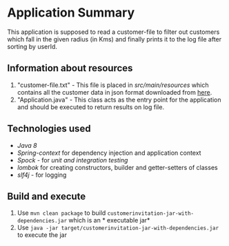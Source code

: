 # Application Summary
This application is supposed to read a customer-file to filter out customers which fall in the
given radius (in Kms) and finally prints it to the log file after sorting by userId.

## Information about resources
1. "customer-file.txt" - This file is placed in _src/main/resources_ which contains all the customer data in json format
downloaded from [here](https://gist.github.com/brianw/19896c50afa89ad4dec3).
2. "Application.java" - This class acts as the entry point for the application and should be executed to return results
on log file.

## Technologies used
* *Java 8*
* *Spring-context* for dependency injection and application context
* *Spock* - for *unit and integration testing*
* *lombok* for creating constructors, builder and getter-setters of classes
* *slf4j* - for logging

## Build and execute
1. Use `mvn clean package` to build `customerinvitation-jar-with-dependencies.jar` which is an * executable jar*
2. Use `java -jar target/customerinvitation-jar-with-dependencies.jar` to execute the jar
